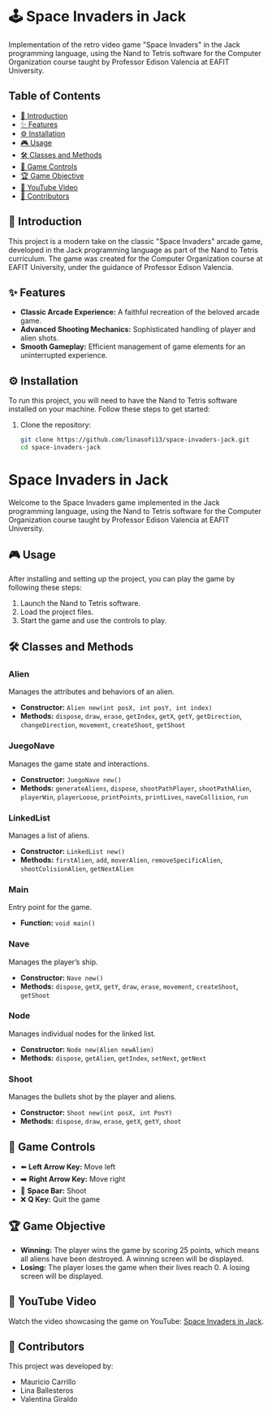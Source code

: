 # 🕹️ Space Invaders in Jack

Implementation of the retro video game "Space Invaders" in the Jack programming language, using the Nand to Tetris software for the Computer Organization course taught by Professor Edison Valencia at EAFIT University.

## Table of Contents
- [📖 Introduction](#-introduction)
- [✨ Features](#-features)
- [⚙️ Installation](#-installation)
- [🎮 Usage](#-usage)
- [🛠️ Classes and Methods](#-classes-and-methods)
- [🎯 Game Controls](#-game-controls)
- [🏆 Game Objective](#-game-objective)
- [🎥 YouTube Video](#-youtube-video)
- [👥 Contributors](#-contributors)

## 📖 Introduction
This project is a modern take on the classic "Space Invaders" arcade game, developed in the Jack programming language as part of the Nand to Tetris curriculum. The game was created for the Computer Organization course at EAFIT University, under the guidance of Professor Edison Valencia.

## ✨ Features
- **Classic Arcade Experience:** A faithful recreation of the beloved arcade game.
- **Advanced Shooting Mechanics:** Sophisticated handling of player and alien shots.
- **Smooth Gameplay:** Efficient management of game elements for an uninterrupted experience.

## ⚙️ Installation
To run this project, you will need to have the Nand to Tetris software installed on your machine. Follow these steps to get started:

1. Clone the repository:
   ```bash
   git clone https://github.com/linasofi13/space-invaders-jack.git
   cd space-invaders-jack
# Space Invaders in Jack

Welcome to the Space Invaders game implemented in the Jack programming language, using the Nand to Tetris software for the Computer Organization course taught by Professor Edison Valencia at EAFIT University.

## 🎮 Usage

After installing and setting up the project, you can play the game by following these steps:

1. Launch the Nand to Tetris software.
2. Load the project files.
3. Start the game and use the controls to play.

## 🛠️ Classes and Methods

### Alien

Manages the attributes and behaviors of an alien.

- **Constructor:** `Alien new(int posX, int posY, int index)`
- **Methods:** `dispose`, `draw`, `erase`, `getIndex`, `getX`, `getY`, `getDirection`, `changeDirection`, `movement`, `createShoot`, `getShoot`

### JuegoNave

Manages the game state and interactions.

- **Constructor:** `JuegoNave new()`
- **Methods:** `generateAliens`, `dispose`, `shootPathPlayer`, `shootPathAlien`, `playerWin`, `playerLoose`, `printPoints`, `printLives`, `naveCollision`, `run`

### LinkedList

Manages a list of aliens.

- **Constructor:** `LinkedList new()`
- **Methods:** `firstAlien`, `add`, `moverAlien`, `removeSpecificAlien`, `shootColisionAlien`, `getNextAlien`

### Main

Entry point for the game.

- **Function:** `void main()`

### Nave

Manages the player’s ship.

- **Constructor:** `Nave new()`
- **Methods:** `dispose`, `getX`, `getY`, `draw`, `erase`, `movement`, `createShoot`, `getShoot`

### Node

Manages individual nodes for the linked list.

- **Constructor:** `Node new(Alien newAlien)`
- **Methods:** `dispose`, `getAlien`, `getIndex`, `setNext`, `getNext`

### Shoot

Manages the bullets shot by the player and aliens.

- **Constructor:** `Shoot new(int posX, int PosY)`
- **Methods:** `dispose`, `draw`, `erase`, `getX`, `getY`, `shoot`

## 🎯 Game Controls

- ⬅️ **Left Arrow Key:** Move left
- ➡️ **Right Arrow Key:** Move right
- 🔫 **Space Bar:** Shoot
- ❌ **Q Key:** Quit the game

## 🏆 Game Objective

- **Winning:** The player wins the game by scoring 25 points, which means all aliens have been destroyed. A winning screen will be displayed.
- **Losing:** The player loses the game when their lives reach 0. A losing screen will be displayed.

## 🎥 YouTube Video

Watch the video showcasing the game on YouTube: [Space Invaders in Jack](https://www.youtube.com/watch?v=9Mz-jjKMquc).

## 👥 Contributors

This project was developed by:

- Mauricio Carrillo
- Lina Ballesteros
- Valentina Giraldo


